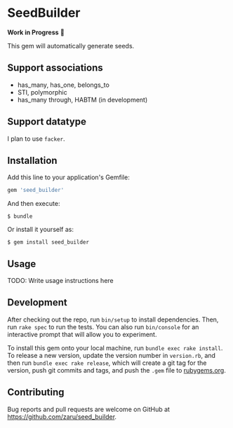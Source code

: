 # SeedBuilder

**Work in Progress** 🙏

This gem will automatically generate seeds.

## Support associations

- has_many, has_one, belongs_to
- STI, polymorphic
- has_many through, HABTM (in development)

## Support datatype

I plan to use `facker`.

## Installation

Add this line to your application's Gemfile:

```ruby
gem 'seed_builder'
```

And then execute:

    $ bundle

Or install it yourself as:

    $ gem install seed_builder

## Usage

TODO: Write usage instructions here

## Development

After checking out the repo, run `bin/setup` to install dependencies. Then, run `rake spec` to run the tests. You can also run `bin/console` for an interactive prompt that will allow you to experiment.

To install this gem onto your local machine, run `bundle exec rake install`. To release a new version, update the version number in `version.rb`, and then run `bundle exec rake release`, which will create a git tag for the version, push git commits and tags, and push the `.gem` file to [rubygems.org](https://rubygems.org).

## Contributing

Bug reports and pull requests are welcome on GitHub at https://github.com/zaru/seed_builder.
